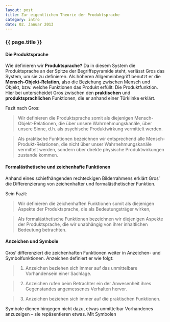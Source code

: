 ```yaml
---
layout: post
title: Zur eigentlichen Theorie der Produktsprache
category: intro
date: 02. Januar 2013
---
```


### {{ page.title }}

#### Die Produktsprache

Wie definieren wir **Produktsprache?** Da in diesem System die Produktsprache an der Spitze der Begriffspyramide steht,  verlässt Gros das System, um sie zu definieren. Als höheren Allgemeinbegriff benutzt er die **Mensch-Objekt-Relation**, also die Beziehung zwischen Mensch und Objekt, bzw. welche Funktionen das Produkt erfüllt: Die Produktfunktion. Hier bei unterscheidet Gros zwischen den **praktischen** und **produktsprachlichen** Funktionen, die er anhand einer Türklinke erklärt.

Fazit nach Gros:

> Wir definieren die Produktsprache somit als diejenigen Mensch-Objekt-Relationen, die über unsere Wahrnehmungskanäle, über unsere Sinne, d.h. als psychische Produktwirkung vermittelt werden.

> Als praktische Funktionen bezeichnen wir entsprechend alle Mensch-Produkt-Relationen, die nicht über unser Wahrnehmungskanäle vermittelt werden, sondern über direkte physische Produktwirkungen zustande kommen.

#### Formalästhetische und zeichenhafte Funktionen
Anhand eines schiefhängenden rechteckigen Bilderrahmens erklärt Gros‘ die Differenzierung von zeichenhafter und formalästhetischer Funktion.

Sein Fazit:
> Wir definieren die zeichenhaften Funktionen somit als diejenigen Aspekte der Produktsprache, die als Bedeutungsträger wirken,

> Als formalästhetische Funktionen bezeichnen wir diejenigen Aspekte der Produktsprache, die wir unabhängig von ihrer inhaltlichen Bedeutung betrachten.

#### Anzeichen und Symbole
Gros‘ differenziert die zeichenhaften Funktionen weiter in Anzeichen- und Symbolfunktionen. Anzeichen definiert er wie folgt:

> 1.  Anzeichen beziehen sich immer auf das unmittelbare Vorhandensein einer Sachlage.

> 2.  Anzeichen rufen beim Betrachter ein der Anwesenheit ihres Gegenstandes angemessenes Verhalten hervor.

> 3.  Anzeichen beziehen sich immer auf die praktischen Funktionen.

Symbole dienen hingegen nicht dazu, etwas unmittelbar Vorhandenes anzuzeigen – sie repäsentieren etwas. Mit Symbolen 

